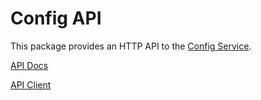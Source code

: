# Config API

This package provides an HTTP API to the [Config Service](../../packages/mds-config-api).

[API Docs](./API.md)

[API Client](./config-api-client.ts)
